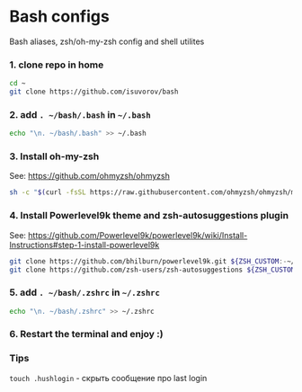 # Bash configs
Bash aliases, zsh/oh-my-zsh config and shell utilites

### 1. clone repo in home
```sh
cd ~
git clone https://github.com/isuvorov/bash
```

### 2. add `. ~/bash/.bash` in `~/.bash`

```sh
echo "\n. ~/bash/.bash" >> ~/.bash
```

### 3. Install oh-my-zsh

See: https://github.com/ohmyzsh/ohmyzsh
```sh
sh -c "$(curl -fsSL https://raw.githubusercontent.com/ohmyzsh/ohmyzsh/master/tools/install.sh)"
```

### 4. Install Powerlevel9k theme and zsh-autosuggestions plugin

See: https://github.com/Powerlevel9k/powerlevel9k/wiki/Install-Instructions#step-1-install-powerlevel9k
```sh
git clone https://github.com/bhilburn/powerlevel9k.git ${ZSH_CUSTOM:-~/.oh-my-zsh/custom}/themes/powerlevel9k
git clone https://github.com/zsh-users/zsh-autosuggestions ${ZSH_CUSTOM:-~/.oh-my-zsh/custom}/plugins/zsh-autosuggestions
```

### 5. add `. ~/bash/.zshrc` in `~/.zshrc`

```sh
echo "\n. ~/bash/.zshrc" >> ~/.zshrc
```

### 6. Restart the terminal and enjoy :)

### Tips

`touch .hushlogin` - скрыть сообщение про last login
